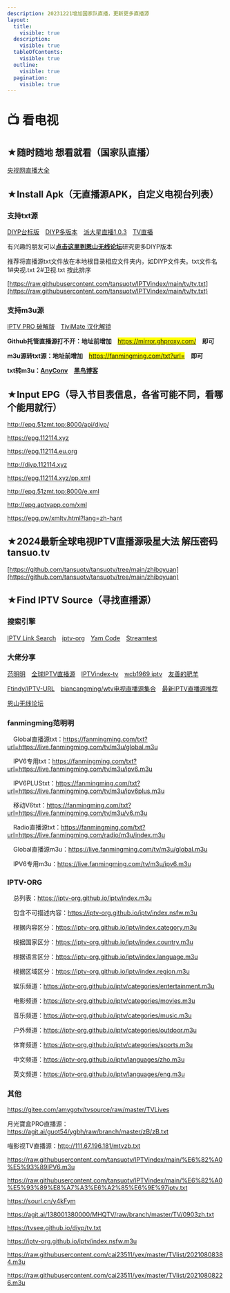 ```yaml
---
description: 20231221增加国家队直播，更新更多直播源
layout:
  title:
    visible: true
  description:
    visible: true
  tableOfContents:
    visible: true
  outline:
    visible: true
  pagination:
    visible: true
---
```


# 📺 看电视

## ★随时随地 想看就看（国家队直播）

[央视网直播大全](https://tv.cctv.com/live)　

## ★Install Apk（无直播源APK，自定义电视台列表）

### 支持txt源

[DIYP台标版](https://tansuo.lanzoub.com/izIp40ve9ing)　[DIYP多版本](https://sharerw.lanzoui.com/b0aevufxe)　[派大星直播1.0.3](https://tansuo.lanzoub.com/ivTWV0qkxpni)　[TV直播](https://tansuo.lanzoub.com/iTGGy0qbhc7e)

有兴趣的朋友可以[**点击这里到恩山无线论坛**](https://www.right.com.cn/forum/thread-8280295-1-1.html)研究更多DIYP版本

推荐将直播源txt文件放在本地根目录相应文件夹内，如DIYP文件夹。txt文件名 1#央视.txt 2#卫视.txt 按此排序

[https://raw.githubusercontent.com/tansuotv/IPTVindex/main/tv/tv.txt](https://raw.githubusercontent.com/tansuotv/IPTVindex/main/tv/tv.txt)

### 支持m3u源

[IPTV PRO 破解版](https://www.423down.com/9788.html)　[TiviMate 汉化解锁](https://tansuo.lanzoub.com/iCe7L0z3vweb)

**Github托管直播源打不开：地址前增加**　<mark style="color:red;">https://mirror.ghproxy.com/</mark>　**即可**

**m3u源转txt源：地址前增加**　<mark style="color:red;">https://fanmingming.com/txt?url=</mark>　**即可**

**txt转m3u：**[**AnyConv**](https://anyconv.com/txt-to-m3u-converter/)　[**黑鸟博客**](https://guihet.com/tvlistconvert.html)

## ★Input EPG（导入节目表信息，各省可能不同，看哪个能用就行）

http://epg.51zmt.top:8000/api/diyp/

https://epg.112114.xyz

https://epg.112114.eu.org

http://diyp.112114.xyz

https://epg.112114.xyz/pp.xml

http://epg.51zmt.top:8000/e.xml

http://epg.aptvapp.com/xml

https://epg.pw/xmltv.html?lang=zh-hant

## ★2024最新全球电视IPTV直播源吸星大法 解压密码 tansuo.tv

[https://github.com/tansuotv/tansuotv/tree/main/zhiboyuan](https://github.com/tansuotv/tansuotv/tree/main/zhiboyuan)

## ★Find IPTV Source（寻找直播源）

### 搜索引擎

[IPTV Link Search](https://www.foodieguide.com/iptvsearch/)　[iptv-org](https://iptv-org.github.io/)　[Yam Code](https://www.yamcode.com/trending)　[Streamtest](https://streamtest.in/logs)

### 大佬分享

[范明明](https://github.com/fanmingming/live)　[全球IPTV直播源](https://github.com/iptv-org/iptv)　[IPTVindex-tv](https://github.com/tansuotv/IPTVindex/tree/main/tv)　[wcb1969 iptv](https://github.com/wcb1969/iptv)　[友善的肥羊](https://github.com/22705/IPTV-2/tree/main)

[Ftindy/IPTV-URL](https://github.com/Ftindy/IPTV-URL)　[biancangming/wtv电视直播源集合](https://github.com/biancangming/wtv)　[最新IPTV直播源推荐](https://github.com/biancangming/wtv/wiki/%E6%9C%80%E6%96%B0IPTV%E7%9B%B4%E6%92%AD%E6%BA%90m3u8%E4%B8%8B%E8%BD%BD%EF%BC%8C%E7%94%B5%E8%A7%86%E7%9B%B4%E6%92%AD%E7%BD%91%E7%AB%99%E6%8E%A8%E8%8D%90)

[恩山无线论坛](https://www.right.com.cn/forum/forum-182-1.html)

### fanmingming范明明

　Global直播源txt：https://fanmingming.com/txt?url=https://live.fanmingming.com/tv/m3u/global.m3u

　IPV6专用txt：https://fanmingming.com/txt?url=https://live.fanmingming.com/tv/m3u/ipv6.m3u

　IPV6PLUStxt：https://fanmingming.com/txt?url=https://live.fanmingming.com/tv/m3u/ipv6plus.m3u

　移动V6txt：https://fanmingming.com/txt?url=https://live.fanmingming.com/tv/m3u/v6.m3u

　Radio直播源txt：https://fanmingming.com/txt?url=https://live.fanmingming.com/radio/m3u/index.m3u

　Global直播源m3u：https://live.fanmingming.com/tv/m3u/global.m3u

　IPV6专用m3u：https://live.fanmingming.com/tv/m3u/ipv6.m3u

### IPTV-ORG

　总列表：https://iptv-org.github.io/iptv/index.m3u

　包含不可描述内容：https://iptv-org.github.io/iptv/index.nsfw.m3u

　根据内容区分：https://iptv-org.github.io/iptv/index.category.m3u

　根据国家区分：https://iptv-org.github.io/iptv/index.country.m3u

　根据语言区分：https://iptv-org.github.io/iptv/index.language.m3u

　根据区域区分：https://iptv-org.github.io/iptv/index.region.m3u

　娱乐频道：https://iptv-org.github.io/iptv/categories/entertainment.m3u

　电影频道：https://iptv-org.github.io/iptv/categories/movies.m3u

　音乐频道：https://iptv-org.github.io/iptv/categories/music.m3u

　户外频道：https://iptv-org.github.io/iptv/categories/outdoor.m3u

　体育频道：https://iptv-org.github.io/iptv/categories/sports.m3u

　中文频道：https://iptv-org.github.io/iptv/languages/zho.m3u

　英文频道：https://iptv-org.github.io/iptv/languages/eng.m3u

### 其他

https://gitee.com/amygotv/tvsource/raw/master/TVLives

月光寶盒PRO直播源：https://agit.ai/guot54/ygbh/raw/branch/master/zB/zB.txt

喵影视TV直播源：http://111.67.196.181/mtvzb.txt

https://raw.githubusercontent.com/tansuotv/IPTVindex/main/%E6%82%A0%E5%93%89IPV6.m3u

https://raw.githubusercontent.com/tansuotv/IPTVindex/main/%E6%82%A0%E5%93%89%E8%A7%A3%E6%A2%85%E6%9E%97iptv.txt

https://sourl.cn/y4kFym

https://agit.ai/138001380000/MHQTV/raw/branch/master/TV/0903zh.txt

https://tvsee.github.io/diyp/tv.txt

https://iptv-org.github.io/iptv/index.nsfw.m3u

https://raw.githubusercontent.com/cai23511/yex/master/TVlist/20210808384.m3u

https://raw.githubusercontent.com/cai23511/yex/master/TVlist/20210808226.m3u
